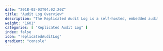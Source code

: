 ```yaml
---
date: "2018-03-03T04:02:20Z"
title: "Audit Log Overview"
description: "The Replicated Audit Log is a self-hosted, embedded audit log for your application."
weight: "1601"
categories: [ "Replicated Audit Log" ]
index: false
icon: "replicatedAuditLog"
gradient: "console"
---
```


